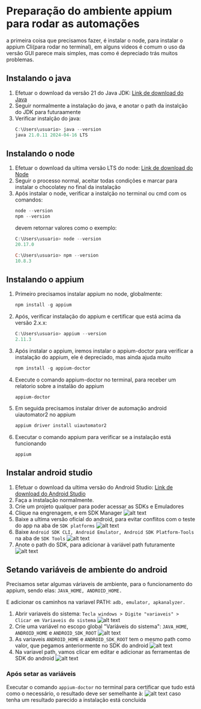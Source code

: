 # Preparação do ambiente appium para rodar as automações

a primeira coisa que precisamos fazer, é instalar o node, para instalar o appium Cli(para rodar no terminal), em alguns videos é comum o uso da versão GUI parece mais simples, mas como é depreciado trás muitos problemas.

## Instalando o java
1. Efetuar o download da versão 21 do Java JDK: [Link de download do Java](https://www.oracle.com/java/technologies/downloads/#java21)
2. Seguir normalmente a instalação do java, e anotar o path da instalção do JDK para futuraamente
3. Verificar instalção do java:
    ```powershell
    C:\Users\usuario> java --version
    java 21.0.11 2024-04-16 LTS
    ```

## Instalando o node
1. Efetuar o download da ultima versão LTS do node: [Link de download do Node](https://nodejs.org/pt)
2. Seguir o processo normal, aceitar todas condições e marcar para instalar o chocolatey no final da instalação
3. Após instalar o node, verificar a instalção no terminal ou cmd com os comandos:
    ```powershell
    node --version
    npm --version
    ```
    devem retornar valores como o exemplo:
    ```powershell
    C:\Users\usuario> node --version
    20.17.0

    C:\Users\usuario> npm --version
    10.8.3
    ```

## Instalando o appium
1. Primeiro precisamos instalar appium no node, globalmente:
    ```powershell
    npm install -g appium
    ```
2. Após, verificar instalação do appium e certificar que está acima da versão 2.x.x:
    ```powershell
    C:\Users\usuario> appium --version
    2.11.3
    ```
3. Após instalar o appium, iremos instalar o appium-doctor para verificar a instalação do appium, ele é depreciado, mas ainda ajuda muito
    ```powershell
    npm install -g appium-doctor  
    ```
4. Execute o comando appium-doctor no terminal, para receber um relatorio sobre a instalão do appium
    ```
    appium-doctor
    ```
5. Em seguida precisamos instalar driver de automação android uiautomator2 no appium
    ```powershell
    appium driver install uiautomator2
    ```
6. Executar o comando appium para verificar se a instalação está funcionando
    ```
    appium
    ```


## Instalar android studio
1. Efetuar o download da ultima versão do Android Studio: [Link de download do Android Studio](https://developer.android.com/studio?gad_source=1&gclid=Cj0KCQjwmOm3BhC8ARIsAOSbapXeVRD4bNOHN-t-W5ITu0fpXsaQHrkIoGumtc6YPVHEvcu-dOj1rywaAlHcEALw_wcB&gclsrc=aw.ds&hl=pt-br)
2. Faça a instalação normalmente.
3. Crie um projeto qualquer para poder acessar as SDKs e Emuladores
4. Clique na engrenagem, e em SDK Manager
![alt text](image-1.png)
5. Baixe a ultima versão oficial do android, para evitar conflitos com o teste do app na aba de `SDK platforms`
![alt text](image-2.png)
6. Baixe  `Android SDK CLI, Android Emulator, Android SDK Platform-Tools` na aba de `SDK Tools`
![alt text](image-3.png)
7. Anote o path do SDK, para adicionar à variável path futuramente
![alt text](image-4.png)

## Setando variáveis de ambiente do android
Precisamos setar algumas váriaveis de ambiente, para o funcionamento do appium, sendo elas: `JAVA_HOME, ANDROID_HOME.`

E adicionar os caminhos na variavel PATH: `adb, emulator, apkanalyzer.`

1. Abrir variaveis do sistema: `Tecla windows > Digite "variaveis" > Clicar em Variaveis do sistema` 
![alt text](image.png)
2. Crie uma variável no escopo global "Variáveis do sistema": `JAVA_HOME`, `ANDROID_HOME` e `ANDROID_SDK_ROOT`
![alt text](image-5.png)
3. As variaveis `ANDROID_HOME` e `ANDROID_SDK_ROOT` tem o mesmo path como valor, que pegamos anteriormente no SDK do android
![alt text](image-7.png)
4. Na variavel path, vamos clicar em editar e adicionar as ferramentas de SDK do android
![alt text](image-9.png)

### Após setar as variáveis
Executar o comando `appium-doctor` no terminal para certificar que tudo está como o necessário, o resultado deve ser semelhante à:
![alt text](image-10.png)
caso tenha um resultado parecido a instalação está concluida
